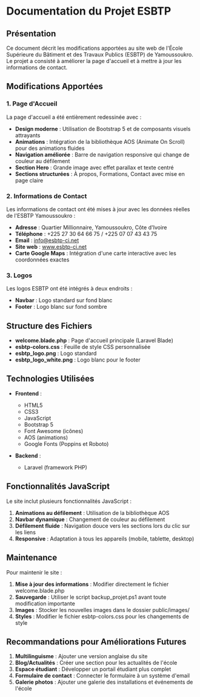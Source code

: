 # Documentation du Projet ESBTP

## Présentation

Ce document décrit les modifications apportées au site web de l'École Supérieure du Bâtiment et des Travaux Publics (ESBTP) de Yamoussoukro. Le projet a consisté à améliorer la page d'accueil et à mettre à jour les informations de contact.

## Modifications Apportées

### 1. Page d'Accueil

La page d'accueil a été entièrement redessinée avec :

- **Design moderne** : Utilisation de Bootstrap 5 et de composants visuels attrayants
- **Animations** : Intégration de la bibliothèque AOS (Animate On Scroll) pour des animations fluides
- **Navigation améliorée** : Barre de navigation responsive qui change de couleur au défilement
- **Section Hero** : Grande image avec effet parallax et texte centré
- **Sections structurées** : À propos, Formations, Contact avec mise en page claire

### 2. Informations de Contact

Les informations de contact ont été mises à jour avec les données réelles de l'ESBTP Yamoussoukro :

- **Adresse** : Quartier Millionnaire, Yamoussoukro, Côte d'Ivoire
- **Téléphone** : +225 27 30 64 66 75 / +225 07 07 43 43 75
- **Email** : info@esbtp-ci.net
- **Site web** : www.esbtp-ci.net
- **Carte Google Maps** : Intégration d'une carte interactive avec les coordonnées exactes

### 3. Logos

Les logos ESBTP ont été intégrés à deux endroits :

- **Navbar** : Logo standard sur fond blanc
- **Footer** : Logo blanc sur fond sombre

## Structure des Fichiers

- **welcome.blade.php** : Page d'accueil principale (Laravel Blade)
- **esbtp-colors.css** : Feuille de style CSS personnalisée
- **esbtp_logo.png** : Logo standard
- **esbtp_logo_white.png** : Logo blanc pour le footer

## Technologies Utilisées

- **Frontend** :
  - HTML5
  - CSS3
  - JavaScript
  - Bootstrap 5
  - Font Awesome (icônes)
  - AOS (animations)
  - Google Fonts (Poppins et Roboto)

- **Backend** :
  - Laravel (framework PHP)

## Fonctionnalités JavaScript

Le site inclut plusieurs fonctionnalités JavaScript :

1. **Animations au défilement** : Utilisation de la bibliothèque AOS
2. **Navbar dynamique** : Changement de couleur au défilement
3. **Défilement fluide** : Navigation douce vers les sections lors du clic sur les liens
4. **Responsive** : Adaptation à tous les appareils (mobile, tablette, desktop)

## Maintenance

Pour maintenir le site :

1. **Mise à jour des informations** : Modifier directement le fichier welcome.blade.php
2. **Sauvegarde** : Utiliser le script backup_projet.ps1 avant toute modification importante
3. **Images** : Stocker les nouvelles images dans le dossier public/images/
4. **Styles** : Modifier le fichier esbtp-colors.css pour les changements de style

## Recommandations pour Améliorations Futures

1. **Multilinguisme** : Ajouter une version anglaise du site
2. **Blog/Actualités** : Créer une section pour les actualités de l'école
3. **Espace étudiant** : Développer un portail étudiant plus complet
4. **Formulaire de contact** : Connecter le formulaire à un système d'email
5. **Galerie photos** : Ajouter une galerie des installations et événements de l'école 